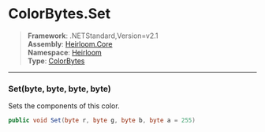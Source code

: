 # ColorBytes.Set

> **Framework**: .NETStandard,Version=v2.1  
> **Assembly**: [Heirloom.Core][0]  
> **Namespace**: [Heirloom][0]  
> **Type**: [ColorBytes][1]

--------------------------------------------------------------------------------

### Set(byte,  byte,  byte,  byte)

Sets the components of this color.

```cs
public void Set(byte r, byte g, byte b, byte a = 255)
```

[0]: ../Heirloom.Core.md
[1]: Heirloom.ColorBytes.md
